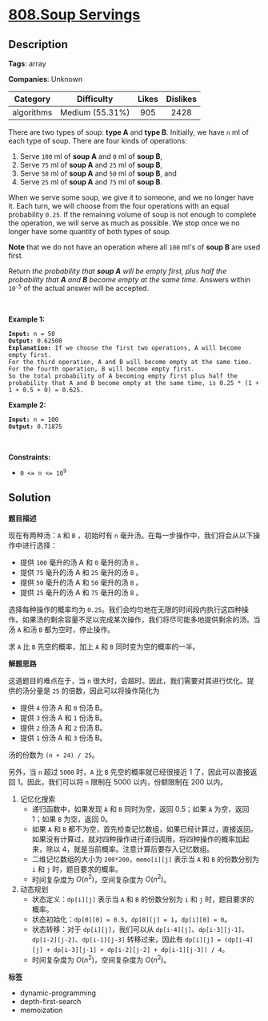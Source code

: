 # [808.Soup Servings](https://leetcode.com/problems/soup-servings/description/)

## Description

**Tags**: array

**Companies**: Unknown

|  Category  |   Difficulty    | Likes | Dislikes |
| :--------: | :-------------: | :---: | :------: |
| algorithms | Medium (55.31%) |  905  |   2428   |

<p>There are two types of soup: <strong>type A</strong> and <strong>type B</strong>. Initially, we have <code>n</code> ml of each type of soup. There are four kinds of operations:</p>
<ol>
  <li>Serve <code>100</code> ml of <strong>soup A</strong> and <code>0</code> ml of <strong>soup B</strong>,</li>
  <li>Serve <code>75</code> ml of <strong>soup A</strong> and <code>25</code> ml of <strong>soup B</strong>,</li>
  <li>Serve <code>50</code> ml of <strong>soup A</strong> and <code>50</code> ml of <strong>soup B</strong>, and</li>
  <li>Serve <code>25</code> ml of <strong>soup A</strong> and <code>75</code> ml of <strong>soup B</strong>.</li>
</ol>
<p>When we serve some soup, we give it to someone, and we no longer have it. Each turn, we will choose from the four operations with an equal probability <code>0.25</code>. If the remaining volume of soup is not enough to complete the operation, we will serve as much as possible. We stop once we no longer have some quantity of both types of soup.</p>
<p><strong>Note</strong> that we do not have an operation where all <code>100</code> ml&#39;s of <strong>soup B</strong> are used first.</p>
<p>Return <em>the probability that <strong>soup A</strong> will be empty first, plus half the probability that <strong>A</strong> and <strong>B</strong> become empty at the same time</em>. Answers within <code>10<sup>-5</sup></code> of the actual answer will be accepted.</p>
<p>&nbsp;</p>
<p><strong class="example">Example 1:</strong></p>
<pre><code><strong>Input:</strong> n = 50
<strong>Output:</strong> 0.62500
<strong>Explanation:</strong> If we choose the first two operations, A will become empty first.
For the third operation, A and B will become empty at the same time.
For the fourth operation, B will become empty first.
So the total probability of A becoming empty first plus half the probability that A and B become empty at the same time, is 0.25 * (1 + 1 + 0.5 + 0) = 0.625.</code></pre>
<p><strong class="example">Example 2:</strong></p>
<pre><code><strong>Input:</strong> n = 100
<strong>Output:</strong> 0.71875</code></pre>
<p>&nbsp;</p>
<p><strong>Constraints:</strong></p>
<ul>
  <li><code>0 &lt;= n &lt;= 10<sup>9</sup></code></li>
</ul>

## Solution

**题目描述**

现在有两种汤：`A` 和 `B` ，初始时有 `n` 毫升汤。在每一步操作中，我们将会从以下操作中进行选择：

- 提供 `100` 毫升的汤 A 和 `0` 毫升的汤 `B` 。
- 提供 `75` 毫升的汤 A 和 `25` 毫升的汤 `B` 。
- 提供 `50` 毫升的汤 A 和 `50` 毫升的汤 `B` 。
- 提供 `25` 毫升的汤 A 和 `75` 毫升的汤 `B` 。

选择每种操作的概率均为 `0.25`。我们会均匀地在无限的时间段内执行这四种操作。如果汤的剩余容量不足以完成某次操作，我们将尽可能多地提供剩余的汤。当汤 `A` 和汤 `B` 都为空时，停止操作。

求 `A` 比 `B` 先空的概率，加上 `A` 和 `B` 同时变为空的概率的一半。

**解题思路**

这道题目的难点在于，当 `n` 很大时，会超时。因此，我们需要对其进行优化。提供的汤分量是 `25` 的倍数，因此可以将操作简化为

- 提供 `4` 份汤 A 和 `0` 份汤 B。
- 提供 `3` 份汤 A 和 `1` 份汤 B。
- 提供 `2` 份汤 A 和 `2` 份汤 B。
- 提供 `1` 份汤 A 和 `3` 份汤 B。

汤的份数为 `(n + 24) / 25`。

另外，当 `n` 超过 `5000` 时，`A` 比 `B` 先空的概率就已经很接近 1 了，因此可以直接返回 1。因此，我们可以将 `n` 限制在 5000 以内，份额限制在 200 以内。

1. 记忆化搜索
   - 递归函数中，如果发现 `A` 和 `B` 同时为空，返回 0.5；如果 `A` 为空，返回 1；如果 `B` 为空，返回 0。
   - 如果 `A` 和 `B` 都不为空，首先检查记忆数组，如果已经计算过，直接返回。如果没有计算过，就对四种操作进行递归调用，将四种操作的概率加起来，除以 4，就是当前概率。注意计算后要存入记忆数组。
   - 二维记忆数组的大小为 `200*200`，`memo[i][j]` 表示当 `A` 和 `B` 的份数分别为 `i` 和 `j` 时，题目要求的概率。
   - 时间复杂度为 $O(n^2)$，空间复杂度为 $O(n^2)$。
2. 动态规划
   - 状态定义：`dp[i][j]` 表示当 `A` 和 `B` 的份数分别为 `i` 和 `j` 时，题目要求的概率。
   - 状态初始化：`dp[0][0] = 0.5`，`dp[0][j] = 1`，`dp[i][0] = 0`。
   - 状态转移：对于 `dp[i][j]`，我们可以从 `dp[i-4][j]`、`dp[i-3][j-1]`、`dp[i-2][j-2]`、`dp[i-1][j-3]` 转移过来，因此有 `dp[i][j] = (dp[i-4][j] + dp[i-3][j-1] + dp[i-2][j-2] + dp[i-1][j-3]) / 4`。
   - 时间复杂度为 $O(n^2)$，空间复杂度为 $O(n^2)$。

**标签**

- dynamic-programming
- depth-first-search
- memoization
